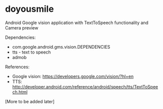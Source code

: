 # doyousmile
Android Google vision application with TextToSpeech functionality and Camera preview

Dependencies: 
  - com.google.android.gms.vision.DEPENDENCIES
  - tts - text to speech
  - admob

References:
  - Google vision: https://developers.google.com/vision/?hl=en
  - TTS: http://developer.android.com/reference/android/speech/tts/TextToSpeech.html

[More to be added later]
